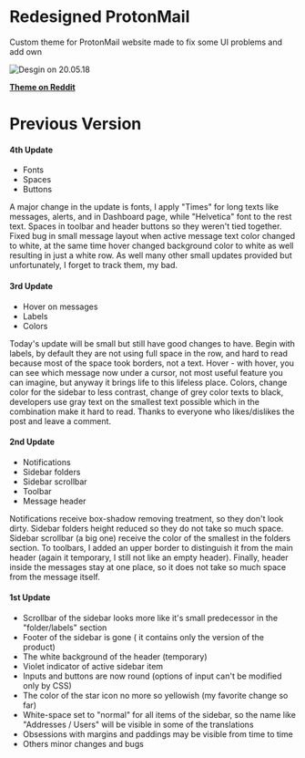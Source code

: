 # Redesigned ProtonMail
Custom theme for ProtonMail website made to fix some UI problems and add own

![Desgin on 20.05.18](https://i.imgur.com/7rLJkJH.png)

[**Theme on Reddit**](https://www.reddit.com/r/ProtonMail/comments/8i5w30/custom_theme/)

# Previous Version

#### 4th Update

* Fonts
* Spaces
* Buttons

A major change in the update is fonts, I apply "Times" for long texts like messages, alerts, and in Dashboard page, while "Helvetica" font to the rest text. Spaces in toolbar and header buttons so they weren't tied together. Fixed bug in small message layout when active message text color changed to white, at the same time hover changed background color to white as well resulting in just a white row. As well many other small updates provided but unfortunately, I forget to track them, my bad.

#### 3rd Update

* Hover on messages
* Labels
* Colors

Today's update will be small but still have good changes to have. Begin with labels, by default they are not using full space in the row, and hard to read because most of the space took borders, not a text. Hover - with hover, you can see which message now under a cursor, not most useful feature you can imagine, but anyway it brings life to this lifeless place. Colors, change color for the sidebar to less contrast, change of grey color texts to black, developers use gray text on the smallest text possible which in the combination make it hard to read. Thanks to everyone who likes/dislikes the post and leave a comment.

#### 2nd Update

* Notifications
* Sidebar folders
* Sidebar scrollbar
* Toolbar
* Message header

Notifications receive box-shadow removing treatment, so they don't look dirty. Sidebar folders height reduced so they do not take so much space. Sidebar scrollbar (a big one) receive the color of the smallest in the folders section. To toolbars, I added an upper border to distinguish it from the main header (again it temporary, I still not like an empty header). Finally, header inside the messages stay at one place, so it does not take so much space from the message itself.

#### 1st Update

* Scrollbar of the sidebar looks more like it's small predecessor in the "folder/labels" section
* Footer of the sidebar is gone ( it contains only the version of the product)
* The white background of the header (temporary)
* Violet indicator of active sidebar item
* Inputs and buttons are now round (options of input can't be modified only by CSS)
* The color of the star icon no more so yellowish (my favorite change so far)
* White-space set to "normal" for all items of the sidebar, so the name like "Addresses / Users" will be visible in some of the translations
* Obsessions with margins and paddings may be visible from time to time
* Others minor changes and bugs
